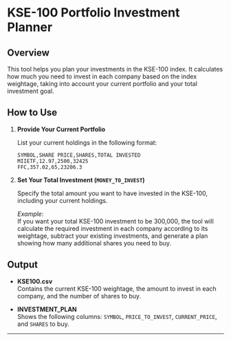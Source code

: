 # KSE-100 Portfolio Investment Planner

## Overview

This tool helps you plan your investments in the KSE-100 index. It calculates how much you need to invest in each company based on the index weightage, taking into account your current portfolio and your total investment goal.

## How to Use

1. **Provide Your Current Portfolio**

   List your current holdings in the following format:

   ```
   SYMBOL,SHARE PRICE,SHARES,TOTAL INVESTED
   MIIETF,12.97,2500,32425
   FFC,357.02,65,23206.3
   ```

2. **Set Your Total Investment (`MONEY_TO_INVEST`)**

   Specify the total amount you want to have invested in the KSE-100, including your current holdings.

   *Example:*  
   If you want your total KSE-100 investment to be 300,000, the tool will calculate the required investment in each company according to its weightage, subtract your existing investments, and generate a plan showing how many additional shares you need to buy.

## Output

- **KSE100.csv**  
  Contains the current KSE-100 weightage, the amount to invest in each company, and the number of shares to buy.

- **INVESTMENT_PLAN**  
  Shows the following columns: `SYMBOL`, `PRICE_TO_INVEST`, `CURRENT_PRICE`, and `SHARES` to buy.

---